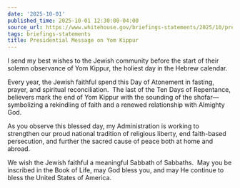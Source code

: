 ```yaml
---
date: '2025-10-01'
published_time: 2025-10-01 12:30:00-04:00
source_url: https://www.whitehouse.gov/briefings-statements/2025/10/presidential-message-on-yom-kippur/
tags: briefings-statements
title: Presidential Message on Yom Kippur
---
```

 
I send my best wishes to the Jewish community before the start of their
solemn observance of Yom Kippur, the holiest day in the Hebrew calendar.

Every year, the Jewish faithful spend this Day of Atonement in fasting,
prayer, and spiritual reconciliation.  The last of the Ten Days of
Repentance, believers mark the end of Yom Kippur with the sounding of
the shofar—symbolizing a rekindling of faith and a renewed relationship
with Almighty God.

As you observe this blessed day, my Administration is working to
strengthen our proud national tradition of religious liberty, end
faith-based persecution, and further the sacred cause of peace both at
home and abroad.

We wish the Jewish faithful a meaningful Sabbath of Sabbaths.  May you
be inscribed in the Book of Life, may God bless you, and may He continue
to bless the United States of America.
